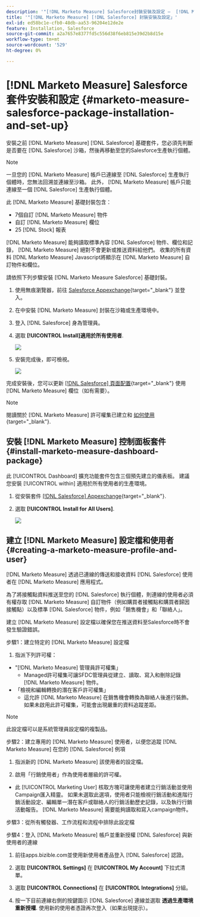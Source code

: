 ```yaml
---
description: '"[!DNL Marketo Measure] Salesforce封裝安裝及設定 —  [!DNL Marketo Measure]  — 產品檔案」'
title: '"[!DNL Marketo Measure] [!DNL Salesforce] 封裝安裝及設定」'
exl-id: ed58bc1e-cfb0-48db-aa53-96204e12de2e
feature: Installation, Salesforce
source-git-commit: a2a7657e8377fd5c556d38f6eb815e39d2b8d15e
workflow-type: tm+mt
source-wordcount: '529'
ht-degree: 0%

---
```


# [!DNL Marketo Measure] Salesforce套件安裝和設定 {#marketo-measure-salesforce-package-installation-and-set-up}

安裝之前 [!DNL Marketo Measure] [!DNL Salesforce] 基礎套件，您必須先判斷是否要在 [!DNL Salesforce] 沙箱，然後再移動至您的Salesforce生產執行個體。

>[!NOTE]
>
>一旦您的 [!DNL Marketo Measure] 帳戶已連線至 [!DNL Salesforce] 生產執行個體時，您無法回溯並連線至沙箱。 此外， [!DNL Marketo Measure] 帳戶只能連線至一個 [!DNL Salesforce] 生產執行個體。

此 [!DNL Marketo Measure] 基礎封裝包含：

* 7個自訂 [!DNL Marketo Measure] 物件
* 自訂 [!DNL Marketo Measure] 欄位
* 25 [!DNL Stock] 報表

[!DNL Marketo Measure] 能夠讀取標準內容 [!DNL Salesforce] 物件、欄位和記錄， [!DNL Marketo Measure] 絕對不會更新或推送資料給他們。 收集的所有資料 [!DNL Marketo Measure] Javascript將顯示在 [!DNL Marketo Measure] 自訂物件和欄位。

請依照下列步驟安裝 [!DNL Marketo Measure Salesforce] 基礎封裝。

1. 使用無痕瀏覽器，前往 [Salesforce Appexchange](https://appexchange.salesforce.com/appxListingDetail?listingId=a0N3000000B3KLuEAN){target="_blank"} 並登入。

1. 在中安裝 [!DNL Marketo Measure] 封裝在沙箱或生產環境中。

1. 登入 [!DNL Salesforce] 身為管理員。

1. 選取 **[!UICONTROL Install]適用於所有使用者**.

   ![](assets/marketo-measure-salesforce-package-installation-and-set-up-1.png)

1. 安裝完成後，即可檢視。

   ![](assets/marketo-measure-salesforce-package-installation-and-set-up-2.png)

完成安裝後，您可以更新 [[!DNL Salesforce] 頁面配置](/help/configuration-and-setup/marketo-measure-and-salesforce/page-layout-instructions.md){target="_blank"} 使用 [!DNL Marketo Measure] 欄位（如有需要）。

>[!NOTE]
>
>閱讀關於 [!DNL Marketo Measure] 許可權集已建立和 [如何使用](/help/configuration-and-setup/marketo-measure-and-salesforce/marketo-measure-permission-sets.md){target="_blank"}.

## 安裝 [!DNL Marketo Measure] 控制面板套件 {#install-marketo-measure-dashboard-package}

此 [!UICONTROL Dashboard] 擴充功能套件包含三個預先建立的儀表板。 建議您安裝 [!UICONTROL within] 適用於所有使用者的生產環境。

1. 從安裝套件 [[!DNL Salesforce] Appexchange](https://login.salesforce.com/packaging/installPackage.apexp?p0=04t610000001jI6){target="_blank"}.

1. 選取 **[!UICONTROL Install for All Users]**.

   ![](assets/marketo-measure-salesforce-package-installation-and-set-up-3.png)

## 建立 [!DNL Marketo Measure] 設定檔和使用者 {#creating-a-marketo-measure-profile-and-user}

[!DNL Marketo Measure] 透過已連線的傳送和接收資料 [!DNL Salesforce] 使用者在 [!DNL Marketo Measure] 應用程式。

為了將接觸點資料推送至您的 [!DNL Salesforce] 執行個體，則連線的使用者必須有權存取 [!DNL Marketo Measure] 自訂物件（例如購買者接觸點和購買者歸因接觸點）以及標準 [!DNL Salesforce] 物件，例如「銷售機會」和「聯絡人」。

建立 [!DNL Marketo Measure] 設定檔以確保您在推送資料至Salesforce時不會發生驗證錯誤。

步驟1：建立特定的 [!DNL Marketo Measure] 設定檔

1. 指派下列許可權：

* &quot;[!DNL Marketo Measure] 管理員許可權集」
   * Managed許可權集可讓SFDC管理員從建立、讀取、寫入和刪除記錄 [!DNL Marketo Measure] 物件。
* 「檢視和編輯轉換的潛在客戶許可權集」
   * 這允許 [!DNL Marketo Measure] 在銷售機會轉換為聯絡人後進行裝飾。 如果未啟用此許可權集，可能會出現嚴重的資料追蹤差距。

>[!NOTE]
>
>此設定檔可以是系統管理員設定檔的複製品。

步驟2：建立專用的 [!DNL Marketo Measure] 使用者，以便您追蹤 [!DNL Marketo Measure] 在您的 [!DNL Salesforce] 例項

1. 指派新的 [!DNL Marketo Measure] 該使用者的設定檔。

1. 啟用「行銷使用者」作為使用者層級的許可權。

* 此 [!UICONTROL Marketing User] 核取方塊可讓使用者建立行銷活動並使用Campaign匯入精靈。 如果未選取此選項，使用者只能檢視行銷活動和進階行銷活動設定、編輯單一潛在客戶或聯絡人的行銷活動歷史記錄，以及執行行銷活動報告。 [!DNL Marketo Measure] 需要能夠讀取和寫入campaign物件。

步驟3：從所有觸發器、工作流程和流程中排除此設定檔

步驟4：登入 [!DNL Marketo Measure] 帳戶並重新授權 [!DNL Salesforce] 與新使用者的連線

1. 前往apps.bizible.com並使用新使用者產品登入 [!DNL Salesforce] 認證。

1. 選取 **[!UICONTROL Settings]** 在 **[!UICONTROL My Account]** 下拉式清單。

1. 選取 **[!UICONTROL Connections]** 在 **[!UICONTROL Integrations]** 分組。

1. 按一下目前連線右側的按鍵圖示 [!DNL Salesforce] 連線並選取 **透過生產環境重新授權**. 使用新的使用者憑證再次登入（如果出現提示）。

